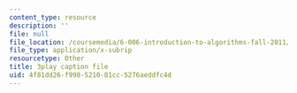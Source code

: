 ```yaml
---
content_type: resource
description: ''
file: null
file_location: /coursemedia/6-006-introduction-to-algorithms-fall-2011/4f81dd26f998521081cc5276aeddfc4d_B7hVxCmfPtM.vtt
file_type: application/x-subrip
resourcetype: Other
title: 3play caption file
uid: 4f81dd26-f998-5210-81cc-5276aeddfc4d
---
```

